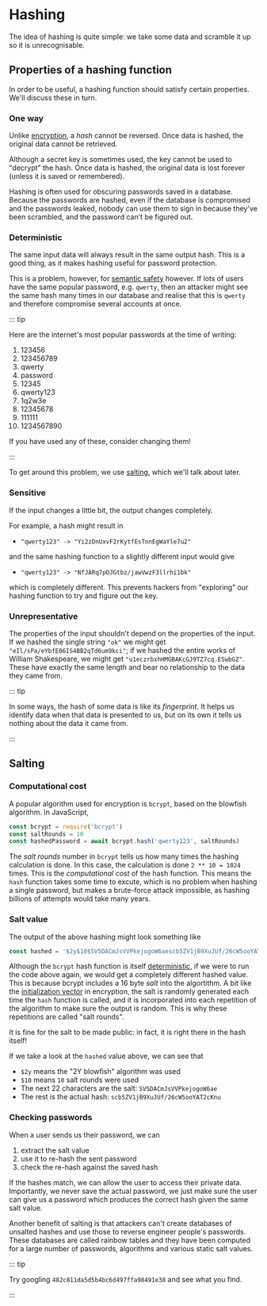 # Hashing

The idea of hashing is quite simple: we take some data and scramble it up so it
is unrecognisable.

## Properties of a hashing function

In order to be useful, a hashing function should satisfy certain properties.
We'll discuss these in turn.

### One way

Unlike [encryption](/backend/encryption), a _hash_ cannot be reversed. Once data
is hashed, the original data cannot be retrieved.

Although a secret key is sometimes used, the key cannot be used to "decrypt" the
hash. Once data is hashed, the original data is lost forever (unless it is saved
or remembered).

Hashing is often used for obscuring passwords saved in a database. Because the
passwords are hashed, even if the database is compromised and the passwords
leaked, nobody can use them to sign in because they've been scrambled, and the
password can't be figured out.

### Deterministic

The same input data will always result in the same output hash. This is a good
thing, as it makes hashing useful for password protection.

This is a problem, however, for
[semantic safety](/backend/encryption#semantic-safety) however. If lots of users
have the same popular password, e.g. `qwerty`, then an attacker might see the
same hash many times in our database and realise that this is `qwerty` and
therefore compromise several accounts at once.

::: tip

Here are the internet's most popular passwords at the time of writing:

1. 123456
1. 123456789
1. qwerty
1. password
1. 12345
1. qwerty123
1. 1q2w3e
1. 12345678
1. 111111
1. 1234567890

If you have used any of these, consider changing them!

:::

To get around this problem, we use [salting](#salting), which we'll talk about
later.

### Sensitive

If the input changes a little bit, the output changes completely.

For example, a hash might result in

- `"qwerty123" -> "Yi2zDnUxvF2rKytfEsTnnEgWaYle7u2"`

and the same hashing function to a slightly different input would give

- `"qwerty123" -> "NfJARq7pOJGtbz/jawVwzF3llrhi1bk"`

which is completely different. This prevents hackers from "exploring" our
hashing function to try and figure out the key.

### Unrepresentative

The properties of the input shouldn't depend on the properties of the input. If
we hashed the single string `"ok"` we might get
`"eIl/sPa/eYbfE06IS4BB2qTd6um9kci"`; if we hashed the entire works of William
Shakespeare, we might get `"u1eczrbxhHMGBAKcGJ9TZ7cq.ESwbGZ"`. These have
exactly the same length and bear no relationship to the data they came from.

::: tip

In some ways, the hash of some data is like its _fingerprint_. It helps us
identify data when that data is presented to us, but on its own it tells us
nothing about the data it came from.

:::

## Salting

### Computational cost

A popular algorithm used for encryption is `bcrypt`, based on the blowfish
algorithm. In JavaScript,

```js
const bcrypt = require('bcrypt')
const saltRounds = 10
const hashedPassword = await bcrypt.hash('qwerty123', saltRounds)
```

The _salt rounds_ number in `bcrypt` tells us how many times the hashing
calculation is done. In this case, the calculation is done `2 ** 10 = 1024`
times. This is the _computational cost_ of the hash function. This means the
`hash` function takes some time to excute, which is no problem when hashing a
single password, but makes a brute-force attack impossible, as hashing billions
of attempts would take many years.

### Salt value

The output of the above hashing might look something like

```js
const hashed = '$2y$10$SV5DACmJsVVPkejogoW6aescb5ZV1jB9XuJUf/26cW5ooYAT2cKnu'
```

Although the `bcrypt` hash function is itself [deterministic](#deterministic),
if we were to run the code above again, we would get a completely different
hashed value. This is because bcrypt includes a 16 byte _salt_ into the
algortithm. A bit like the
[initialization vector](/backend/encryption#initialization-vectors) in
encryption, the salt is randomly generated each time the `hash` function is
called, and it is incorporated into each repetition of the algorithm to make
sure the output is random. This is why these repetitions are called "salt
rounds".

It is fine for the salt to be made public: in fact, it is right there in the
hash itself!

If we take a look at the `hashed` value above, we can see that

- `$2y` means the "2Y blowfish" algorithm was used
- `$10` means `10` salt rounds were used
- The next 22 characters are the salt: `SV5DACmJsVVPkejogoW6ae`
- The rest is the actual hash: `scb5ZV1jB9XuJUf/26cW5ooYAT2cKnu`

### Checking passwords

When a user sends us their password, we can

1.  extract the salt value
2.  use it to re-hash the sent password
3.  check the re-hash against the saved hash

If the hashes match, we can allow the user to access their private data.
Importantly, we never save the actual password, we just make sure the user can
give us a password which produces the correct hash given the same salt value.

Another benefit of salting is that attackers can't create databases of unsalted
hashes and use those to reverse engineer people's passwords. These databases are
called rainbow tables and they have been computed for a large number of
passwords, algorithms and various static salt values.

::: tip

Try googling `482c811da5d5b4bc6d497ffa98491e38` and see what you find.

:::
